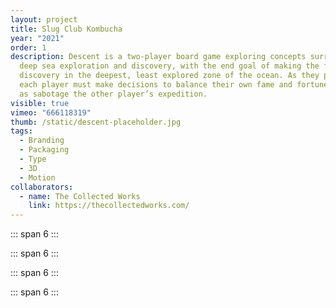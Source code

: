 ```yaml
---
layout: project
title: Slug Club Kombucha
year: "2021"
order: 1
description: Descent is a two-player board game exploring concepts surrounding
  deep sea exploration and discovery, with the end goal of making the first
  discovery in the deepest, least explored zone of the ocean. As they progress,
  each player must make decisions to balance their own fame and fortune, as well
  as sabotage the other player’s expedition.
visible: true
vimeo: "666118319"
thumb: /static/descent-placeholder.jpg
tags:
  - Branding
  - Packaging
  - Type
  - 3D
  - Motion
collaborators:
  - name: The Collected Works
    link: https://thecollectedworks.com/
---
```

<vimeo videoID="665367508" aspect-ratio="16 / 9"/>

<vimeo videoID="665811599" aspect-ratio="16 / 9"/>

<vimeo videoID="662009441" aspect-ratio="16 / 9"/>

::: span 6
<vimeo videoID="662009426" aspect-ratio="8 / 9"/>
:::

::: span 6
<vimeo videoID="662009451" aspect-ratio="8 / 9"/>
:::

<vimeo videoID="665743980" aspect-ratio="16 / 9"/>

<vimeo videoID="662090934" aspect-ratio="16 / 9"/>

<vimeo videoID="664922114" aspect-ratio="16 / 9"/>

::: span 6
<vimeo videoID="665381449" aspect-ratio="8 / 9"/>
:::

::: span 6
<vimeo videoID="664933436" aspect-ratio="8 / 9"/>
:::

<vimeo videoID="664922132" aspect-ratio="16 / 9"/>